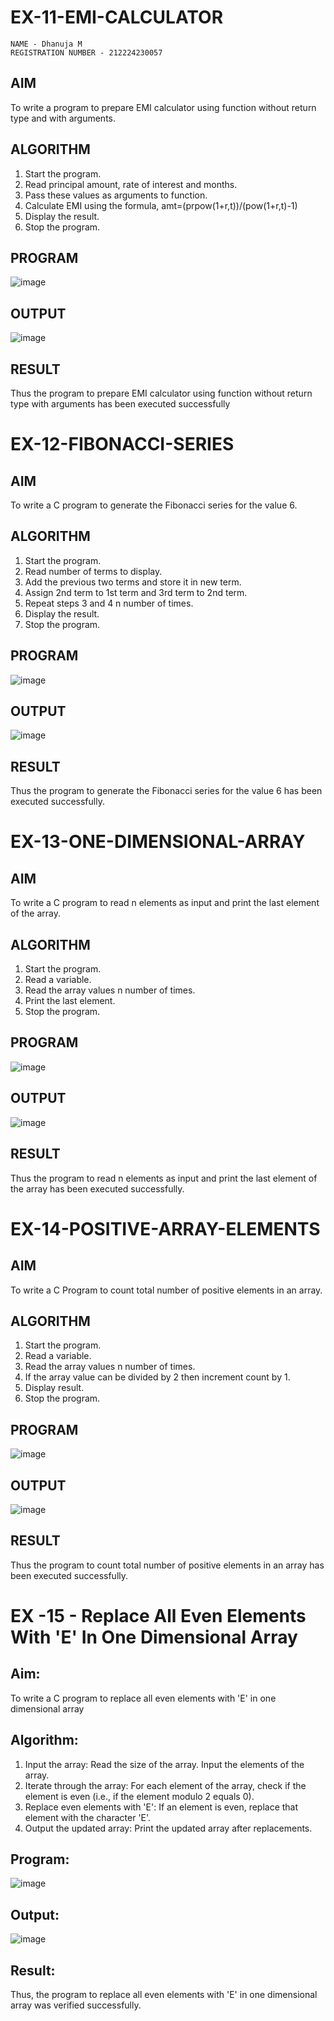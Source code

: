# EX-11-EMI-CALCULATOR
```
NAME - Dhanuja M
REGISTRATION NUMBER - 212224230057
```
## AIM

To write a program to prepare EMI calculator using function without return type and with arguments.

## ALGORITHM

1.	Start the program.
2.	Read principal amount, rate of interest and months.
3.	Pass these values as arguments to function.
4.	Calculate EMI using the formula, amt=(prpow(1+r,t))/(pow(1+r,t)-1)
5.	Display the result.
6.	Stop the program.

## PROGRAM
![image](https://github.com/user-attachments/assets/0cddae86-e6cd-4993-ba2e-91b4aeff0f75)



## OUTPUT
![image](https://github.com/user-attachments/assets/fe1540d9-27b6-4be4-b833-a87496bf02b3)






## RESULT

Thus the program to prepare EMI calculator using function without return type with arguments has been executed successfully
 
 


# EX-12-FIBONACCI-SERIES
## AIM
To write a C program to generate the Fibonacci series for the value 6.

## ALGORITHM
1.	Start the program.
2.	Read number of terms to display.
3.	Add the previous two terms and store it in new term.
4.	Assign 2nd term to 1st term and 3rd term to 2nd term.
5.	Repeat steps 3 and 4 n number of times.
6.	Display the result.
7.	Stop the program.

## PROGRAM
![image](https://github.com/user-attachments/assets/cbffd347-e69d-43b0-8f41-2fa5a1cfcfe8)


## OUTPUT
![image](https://github.com/user-attachments/assets/a10cb350-d3a1-4765-920d-ef7477895335)









## RESULT
Thus the program to generate the Fibonacci series for the value 6 has been executed successfully.
 
 


# EX-13-ONE-DIMENSIONAL-ARRAY
## AIM
To write a C program to read n elements as input and print the last element of the array.

## ALGORITHM
1.	Start the program.
2.	Read a variable.
3.	Read the array values n number of times.
4.	Print the last element.
5.	Stop the program.

## PROGRAM
![image](https://github.com/user-attachments/assets/cd981f67-28a6-425a-8c58-a376798b685b)


## OUTPUT
![image](https://github.com/user-attachments/assets/f2a89c61-d54c-469e-8e80-90921efbd53f)










## RESULT
Thus the program to read n elements as input and print the last element of the array has been executed successfully.
 
 


# EX-14-POSITIVE-ARRAY-ELEMENTS
## AIM
To write a C Program to count total number of positive elements in an array.

## ALGORITHM
1.	Start the program.
2.	Read a variable.
3.	Read the array values n number of times.
4.	If the array value can be divided by 2 then increment count by 1.
5.	Display result.
6.	Stop the program.

## PROGRAM
![image](https://github.com/user-attachments/assets/6c17c153-abc6-4fd2-bc4c-47c28e6b17bc)


## OUTPUT
![image](https://github.com/user-attachments/assets/d065f055-ba3a-4a9f-83f5-665d945721d7)






## RESULT
Thus the program to count total number of positive elements in an array has been executed successfully.





 
 


# EX -15 - Replace All Even Elements With 'E' In One Dimensional Array

## Aim:
To write a C program to replace all even elements with 'E' in one dimensional array

## Algorithm:
1.	Input the array:
  Read the size of the array.
  Input the elements of the array.
2.	Iterate through the array:
 	For each element of the array, check if the element is even (i.e., if the element modulo 2 equals 0).
3.	Replace even elements with 'E':
     If an element is even, replace that element with the character 'E'.
4.	Output the updated array:
 Print the updated array after replacements.

## Program:
![image](https://github.com/user-attachments/assets/638291f6-137a-4026-afcf-95399046b9f8)


## Output:
![image](https://github.com/user-attachments/assets/16f656b7-5088-40bd-91a1-cf99d9ac3985)

 


## Result:

Thus, the program to replace all even elements with 'E' in one dimensional array was verified successfully.



